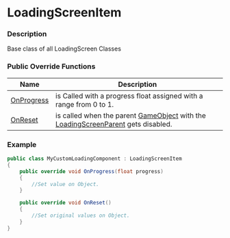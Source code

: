 # LoadingScreenItem

### Description

Base class of all LoadingScreen Classes

### Public Override Functions

Name | Description
---- | -----------
[OnProgress](APIs\LoadingScreenComponents\Classes\LoadingScreenItem.md?id=example) | is Called with a progress float assigned with a range from 0 to 1.
[OnReset](APIs\LoadingScreenComponents\Classes\LoadingScreenItem.md?id=example) | is called when the parent [GameObject](https://docs.unity3d.com/500/Documentation/ScriptReference/GameObject.html) with the [LoadingScreenParent](APIs\LoadingScreenComponents\Classes\LoadingScreenParent.md) gets disabled.

### Example

```csharp
public class MyCustomLoadingComponent : LoadingScreenItem
{
    public override void OnProgress(float progress)
    {
        //Set value on Object.
    }

    public override void OnReset()
    {
        //Set original values on Object.
    }
}
```